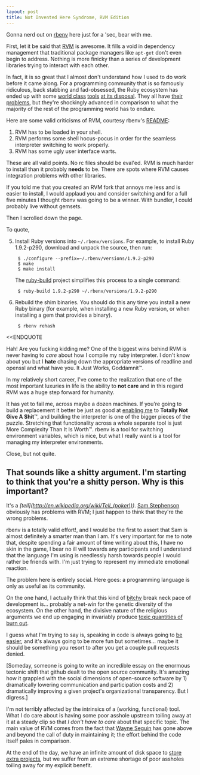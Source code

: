 ```yaml
---
layout: post
title: Not Invented Here Syndrome, RVM Edition
---
```



Gonna nerd out on [rbenv](https://github.com/sstephenson/rbenv) here just for a 'sec, bear with me.

First, let it be said that [RVM](http://beginrescueend.com/) is awesome. It fills a void in dependency management that traditional package managers like `apt-get` don't even begin to address. Nothing is more finicky than a series of development libraries trying to interact with each other. 

In fact, it is so great that I almost don't understand how I used to do work before it came along. For a programming community that is so famously ridiculous, back stabbing and fad-obsessed, the Ruby ecosystem has ended up with some [world class](http://rubygems.org) [tools](http://rack.rubyforge.org/) [at its disposal](https://github.com/capistrano/capistrano). They all have [their problems](http://gnuu.org/2011/06/01/slimgems-a-drop-in-replacement-for-rubygems/), but they're shockingly advanced in comparison to what the majority of the rest of the programming world has to endure. 

Here are some valid criticisms of RVM, courtesy rbenv's [README](https://github.com/sstephenson/rbenv/blob/master/README.md):

1. RVM has to be loaded in your shell.
2. RVM performs some shell hocus-pocus in order for the seamless interpreter switching to work properly.
3. RVM has some ugly user interface warts.

These are all valid points. No rc files should be eval'ed. RVM is much harder to install than it probably **needs** to be. There are spots where RVM causes integration problems with other libraries.

If you told me that you created an RVM fork that annoys me less and is easier to install, I would applaud you and consider switching and for a full five minutes I thought rbenv was going to be a winner. With bundler, I could probably live without gemsets.

Then I scrolled down the page.

To quote,

5. Install Ruby versions into `~/.rbenv/versions`. For example, to
install Ruby 1.9.2-p290, download and unpack the source, then run:

        $ ./configure --prefix=~/.rbenv/versions/1.9.2-p290
        $ make
        $ make install

    The [ruby-build](https://github.com/sstephenson/ruby-build)
    project simplifies this process to a single command:

        $ ruby-build 1.9.2-p290 ~/.rbenv/versions/1.9.2-p290

6. Rebuild the shim binaries. You should do this any time you install
a new Ruby binary (for example, when installing a new Ruby version, or
when installing a gem that provides a binary).

        $ rbenv rehash
&lt;&lt;ENDQUOTE


Hah! Are you fucking kidding me? One of the biggest wins behind RVM is never having to *care* about how I compile my ruby interpreter. I don't know about you but I **hate** chasing down the appropriate versions of readline and openssl and what have you. It Just Works, Goddamnit&trade;. 

In my relatively short career, I've come to the realization that one of the most important luxuries in life is the ability to **not care** and in this regard RVM was a huge step forward for humanity.

It has yet to fail me, across maybe a dozen machines. If you're going to build a replacement it better be just as good at [enabling me](https://twitter.com/#!/raganwald/status/96984328084520960) to **Totally Not Give A Shit**&trade;, and building the interpreter is one of the bigger pieces of the puzzle.  Stretching that functionality across a whole separate tool is just More Complexity Than It Is Worth&trade;. rbenv is a tool for switching environment variables, which is nice, but what I really want is a tool for managing my interpreter environments. 

Close, but not quite.

<h2>That sounds like a shitty argument. I'm starting to think that you're a shitty person. Why is this important?</h2>

It's a *[tell](http://en.wikipedia.org/wiki/Tell_(poker\))*. [Sam Stephenson](https://twitter.com/#!/sstephenson) obviously has problems with RVM; I just happen to think that they're the wrong problems.

rbenv is a totally valid effort!, and I would be the first to assert that Sam is almost definitely a smarter man than I am. It's very important for me to note that, despite spending a fair amount of time writing about this, I have no skin in the game, I bear no ill will towards any participants and I understand that the language I'm using is needlessly harsh towards people I would rather be friends with. I'm just trying to represent my immediate emotional reaction.

The problem here is entirely social. Here goes: a programming language is only as useful as its community.

On the one hand, I actually think that this kind of [bitchy](http://stackoverflow.com/questions/6199301/global-access-to-rake-dsl-methods-is-deprecated) break neck pace of development is… probably a net-win for the genetic diversity of the ecosystem. On the other hand, the divisive nature of the religious arguments we end up engaging in invariably produce [toxic quantities of burn out](https://twitter.com/#!/wayneeseguin/status/101797127595892736).

I guess what I'm trying to say is, speaking in code is always going to [be easier](https://twitter.com/#!/sstephenson/status/101788598248017922), and it's always going to be more fun but sometimes… maybe it should be something you resort to after you get a couple pull requests denied.

\[Someday, someone is going to write an incredible essay on the enormous tectonic shift that github dealt to the open source community. It's amazing how it grappled with the social dimensions of open-source software by 1\) dramatically lowering communication and participation costs and 2\) dramatically improving a given project's organizational transparency. But I digress.\]

I'm not terribly affected by the intrinsics of a (working, functional) tool. What I do care about is having some poor asshole upstream toiling away at it at a steady clip so that *I don't have to care* about that specific topic. The main value of RVM comes from the fact that [Wayne Seguin](https://twitter.com/#!/wayneeseguin) has gone above and beyond the call of duty in maintaining it; the effort behind the code itself pales in comparison.

At the end of the day, we have an infinite amount of disk space to [store extra projects](https://twitter.com/#!/sstephenson/status/101806774331514881), but we suffer from an extreme shortage of poor assholes toiling away for my explicit benefit.
